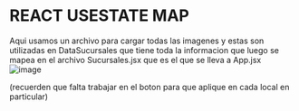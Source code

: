 # REACT USESTATE MAP

Aqui usamos un archivo para cargar todas las imagenes y estas son utilizadas en DataSucursales que tiene toda la informacion que luego se mapea en el archivo Sucursales.jsx que es el que se lleva a App.jsx
![image](https://github.com/verobaires/react-useState-map/assets/34665102/d2914257-6fd9-4355-a3dd-b77ce80cf4ec)

(recuerden que falta trabajar en el boton para que aplique en cada local en particular)
